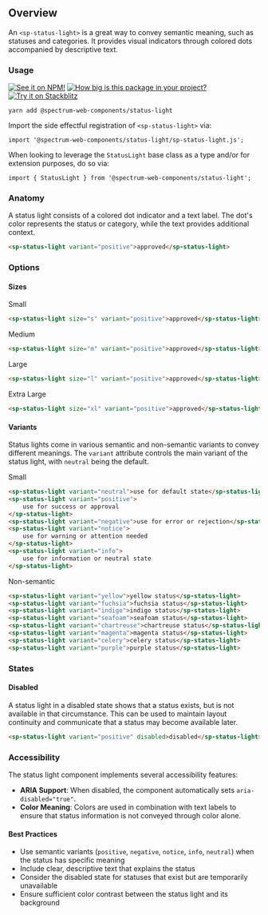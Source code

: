 ## Overview

An `<sp-status-light>` is a great way to convey semantic meaning, such as statuses and categories. It provides visual indicators through colored dots accompanied by descriptive text.

### Usage

[![See it on NPM!](https://img.shields.io/npm/v/@spectrum-web-components/status-light?style=for-the-badge)](https://www.npmjs.com/package/@spectrum-web-components/status-light)
[![How big is this package in your project?](https://img.shields.io/bundlephobia/minzip/@spectrum-web-components/status-light?style=for-the-badge)](https://bundlephobia.com/result?p=@spectrum-web-components/status-light)
[![Try it on Stackblitz](https://img.shields.io/badge/Try%20it%20on-Stackblitz-blue?style=for-the-badge)](https://stackblitz.com/edit/vitejs-vite-y2kz1rkx)

```
yarn add @spectrum-web-components/status-light
```

Import the side effectful registration of `<sp-status-light>` via:

```
import '@spectrum-web-components/status-light/sp-status-light.js';
```

When looking to leverage the `StatusLight` base class as a type and/or for extension purposes, do so via:

```
import { StatusLight } from '@spectrum-web-components/status-light';
```

### Anatomy

A status light consists of a colored dot indicator and a text label. The dot's color represents the status or category, while the text provides additional context.

```html
<sp-status-light variant="positive">approved</sp-status-light>
```

### Options

#### Sizes

<sp-tabs selected="m" auto label="Size Attribute Options">
<sp-tab value="s">Small</sp-tab>
<sp-tab-panel value="s">

```html
<sp-status-light size="s" variant="positive">approved</sp-status-light>
```

</sp-tab-panel>
<sp-tab value="m">Medium</sp-tab>
<sp-tab-panel value="m">

```html
<sp-status-light size="m" variant="positive">approved</sp-status-light>
```

</sp-tab-panel>
<sp-tab value="l">Large</sp-tab>
<sp-tab-panel value="l">

```html
<sp-status-light size="l" variant="positive">approved</sp-status-light>
```

</sp-tab-panel>
<sp-tab value="xl">Extra Large</sp-tab>
<sp-tab-panel value="xl">

```html
<sp-status-light size="xl" variant="positive">approved</sp-status-light>
```

</sp-tab-panel>
</sp-tabs>

#### Variants

Status lights come in various semantic and non-semantic variants to convey different meanings. The `variant` attribute controls the main variant of the status light, with `neutral` being the default.

<sp-tabs selected="semantic" auto label="Variants">
<sp-tab value="semantic">Small</sp-tab>
<sp-tab-panel value="semantic">

```html
<sp-status-light variant="neutral">use for default state</sp-status-light>
<sp-status-light variant="positive">
    use for success or approval
</sp-status-light>
<sp-status-light variant="negative">use for error or rejection</sp-status-light>
<sp-status-light variant="notice">
    use for warning or attention needed
</sp-status-light>
<sp-status-light variant="info">
    use for information or neutral state
</sp-status-light>
```

</sp-tab-panel>
<sp-tab value="non-semantic">Non-semantic</sp-tab>
<sp-tab-panel value="non-semantic">

```html
<sp-status-light variant="yellow">yellow status</sp-status-light>
<sp-status-light variant="fuchsia">fuchsia status</sp-status-light>
<sp-status-light variant="indigo">indigo status</sp-status-light>
<sp-status-light variant="seafoam">seafoam status</sp-status-light>
<sp-status-light variant="chartreuse">chartreuse status</sp-status-light>
<sp-status-light variant="magenta">magenta status</sp-status-light>
<sp-status-light variant="celery">celery status</sp-status-light>
<sp-status-light variant="purple">purple status</sp-status-light>
```

</sp-tab-panel>
</sp-tabs>

### States

#### Disabled

A status light in a disabled state shows that a status exists, but is not available in that circumstance. This can be used to maintain layout continuity and communicate that a status may become available later.

```html
<sp-status-light variant="positive" disabled>disabled</sp-status-light>
```

### Accessibility

The status light component implements several accessibility features:

- **ARIA Support**: When disabled, the component automatically sets `aria-disabled="true"`.
- **Color Meaning**: Colors are used in combination with text labels to ensure that status information is not conveyed through color alone.

#### Best Practices

- Use semantic variants (`positive`, `negative`, `notice`, `info`, `neutral`) when the status has specific meaning
- Include clear, descriptive text that explains the status
- Consider the disabled state for statuses that exist but are temporarily unavailable
- Ensure sufficient color contrast between the status light and its background
